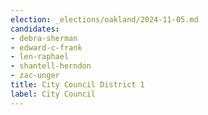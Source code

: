 ```yaml
---
election: _elections/oakland/2024-11-05.md
candidates:
- debra-sherman
- edward-c-frank
- len-raphael
- shantell-herndon
- zac-unger
title: City Council District 1
label: City Council
---
```

